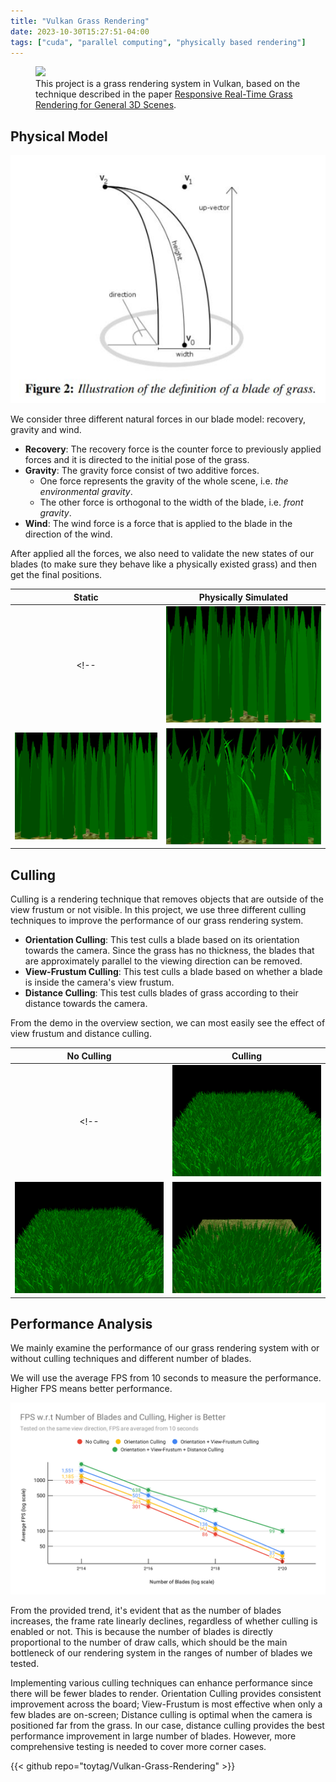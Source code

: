 ```yaml
---
title: "Vulkan Grass Rendering"
date: 2023-10-30T15:27:51-04:00
tags: ["cuda", "parallel computing", "physically based rendering"]
---
```


<style>

table {
  width: 100%;
  table-layout: fixed !important;
}

</style>

<!-- ![](img/demo.gif "This project is a grass rendering system in Vulkan, based on the technique described in the paper [Responsive Real-Time Grass Rendering for General 3D Scenes](https://www.cg.tuwien.ac.at/research/publications/2017/JAHRMANN-2017-RRTG/JAHRMANN-2017-RRTG-draft.pdf).") -->
<figure>
<img src="img/demo.gif" class="w-full rounded-md" loading="lazy">
<figcaption>This project is a grass rendering system in Vulkan, based on the technique described in the paper <a href="https://www.cg.tuwien.ac.at/research/publications/2017/JAHRMANN-2017-RRTG/JAHRMANN-2017-RRTG-draft.pdf">Responsive Real-Time Grass Rendering for General 3D Scenes</a>.</figcaption>
</figure>

## Physical Model

<!-- ![](img/blade_model.jpg) -->
<img src="img/blade_model.jpg" class="rounded-md" loading="lazy">

We consider three different natural forces in our blade model: recovery, gravity and wind.

- **Recovery**: The recovery force is the counter force to previously applied forces and it is directed to the initial pose of the grass.
- **Gravity**: The gravity force consist of two additive forces.
    - One force represents the gravity of the whole scene, i.e. *the environmental gravity*.
    - The other force is orthogonal to the width of the blade, i.e. *front gravity*.
- **Wind**: The wind force is a force that is applied to the blade in the direction of the wind.

After applied all the forces, we also need to validate the new states of our blades (to make sure they behave like a physically existed grass) and then get the final positions.

| Static | Physically Simulated |
| :-: | :-: |
<!-- | ![](img/static.png) | ![](img/full.gif) | -->
| <img src="img/static.png" class="rounded-md" loading="lazy"> | <img src="img/full.gif" class="rounded-md" loading="lazy"> |


## Culling

Culling is a rendering technique that removes objects that are outside of the view frustum or not visible. In this project, we use three different culling techniques to improve the performance of our grass rendering system.

- **Orientation Culling**: This test culls a blade based on its orientation towards the camera. Since the grass has no thickness, the blades that are approximately parallel to the viewing direction can be removed.
- **View-Frustum Culling**: This test culls a blade based on whether a blade is inside the camera's view frustum.
- **Distance Culling**: This test culls blades of grass according to their distance towards the camera.

From the demo in the overview section, we can most easily see the effect of view frustum and distance culling.

| No Culling | Culling |
| :-: | :-: |
<!-- | ![](img/nocull.png) | ![](img/cull.png) | -->
| <img src="img/nocull.png" class="rounded-md" loading="lazy"> | <img src="img/cull.png" class="rounded-md" loading="lazy"> |


## Performance Analysis

We mainly examine the performance of our grass rendering system with or without culling techniques and different number of blades.

We will use the average FPS from 10 seconds to measure the performance. Higher FPS means better performance.

<!-- ![](img/FPS%20w.r.t%20Number%20of%20Blades%20and%20Culling,%20Higher%20is%20Better.svg) -->
<img src="img/FPS%20w.r.t%20Number%20of%20Blades%20and%20Culling,%20Higher%20is%20Better.svg" class="rounded-md" loading="lazy" />

From the provided trend, it's evident that as the number of blades increases, the frame rate linearly declines, regardless of whether culling is enabled or not. This is because the number of blades is directly proportional to the number of draw calls, which should be the main bottleneck of our rendering system in the ranges of number of blades we tested.

Implementing various culling techniques can enhance performance since there will be fewer blades to render. Orientation Culling provides consistent improvement across the board; View-Frustum is most effective when only a few blades are on-screen; Distance culling is optimal when the camera is positioned far from the grass. In our case, distance culling provides the best performance improvement in large number of blades. However, more comprehensive testing is needed to cover more corner cases.

{{< github repo="toytag/Vulkan-Grass-Rendering" >}}
